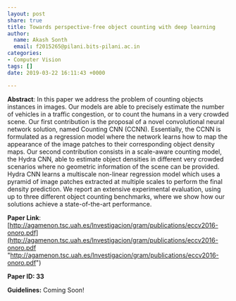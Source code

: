 ```yaml
---
layout: post
share: true
title: Towards perspective-free object counting with deep learning
author:
  name: Akash Sonth
  email: f2015265@pilani.bits-pilani.ac.in
categories:
- Computer Vision
tags: []
date: 2019-03-22 16:11:43 +0000

---
```

**Abstract**: In this paper we address the problem of counting objects instances in images. Our models are able to precisely estimate the number of vehicles in a traffic congestion, or to count the humans in a very crowded scene. Our first contribution is the proposal of a novel convolutional neural network solution, named Counting CNN (CCNN). Essentially, the CCNN is formulated as a regression model where the network learns how to map the appearance of the image patches to their corresponding object density maps. Our second contribution consists in a scale-aware counting model, the Hydra CNN, able to estimate object densities in different very crowded scenarios where no geometric information of the scene can be provided. Hydra CNN learns a multiscale non-linear regression model which uses a pyramid of image patches extracted at multiple scales to perform the final density prediction. We report an extensive experimental evaluation, using up to three different object counting benchmarks, where we show how our solutions achieve a state-of-the-art performance.

**Paper Link**: [http://agamenon.tsc.uah.es/Investigacion/gram/publications/eccv2016-onoro.pdf](http://agamenon.tsc.uah.es/Investigacion/gram/publications/eccv2016-onoro.pdf "http://agamenon.tsc.uah.es/Investigacion/gram/publications/eccv2016-onoro.pdf")

**Paper ID: 33**

**Guidelines:** Coming Soon!